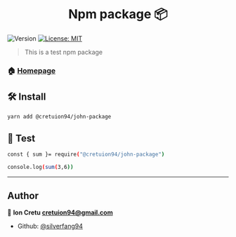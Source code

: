 <h1 align="center">Npm package 📦</h1>
<p>
  <img alt="Version" src="https://img.shields.io/badge/version-0.1.0-blue.svg?cacheSeconds=2592000" />
  <a href="#" target="_blank">
    <img alt="License: MIT" src="https://img.shields.io/badge/License-MIT-yellow.svg" />
  </a>
</p>

> This is a test npm package

### 🏠 [Homepage](https://github.com/silverfang94/node-experiments/tree/npm-package)

## 🛠️ Install

```sh
yarn add @cretuion94/john-package
```

## 🚗 Test

```sh
const { sum }= require("@cretuion94/john-package")

console.log(sum(3,6))
```

---

## Author

👨 **Ion Cretu <cretuion94@gmail.com>**

- Github: [@silverfang94](https://github.com/silverfang94)

